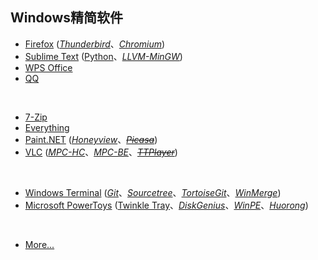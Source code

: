 ## Windows精简软件

* [Firefox](https://www.mozilla.org/en-US/firefox/all/) ([_Thunderbird_](https://www.thunderbird.net/zh-CN/)、[_Chromium_](https://www.chromium.org))
* [Sublime Text](https://www.sublimetext.com) ([Python](https://www.python.org)、[_LLVM-MinGW_](https://www.mingw-w64.org/downloads/#llvm-mingw))
* [WPS Office](https://www.wps.cn)
* [QQ](https://im.qq.com)
<br>

* [7-Zip](https://www.7-zip.org)
* [Everything](https://www.voidtools.com/zh-cn/)
* [Paint.NET](https://www.getpaint.net) ([_Honeyview_](https://www.bandisoft.com/honeyview/)、[~~_Picasa_~~](https://picasa.google.com))
* [VLC](https://www.videolan.org) ([_MPC-HC_](https://mpc-hc.org)、[_MPC-BE_](https://github.com/Aleksoid1978/MPC-BE)、[~~_TTPlayer_~~](https://qianqian.baidu.com/))
<br>

* [Windows Terminal](https://github.com/microsoft/terminal) ([_Git_](https://git-scm.com)、[_Sourcetree_](https://sourcetreeapp.com)、[_TortoiseGit_](https://tortoisegit.org)、[_WinMerge_](https://winmerge.org))
* [Microsoft PowerToys](https://github.com/microsoft/PowerToys) ([Twinkle Tray](https://github.com/xanderfrangos/twinkle-tray)、[_DiskGenius_](https://www.diskgenius.cn)、[_WinPE_](https://www.wepe.com.cn)、[_Huorong_](https://www.huorong.cn))
<br>

* [More...](https://github.com/Awesome-Windows/Awesome)

